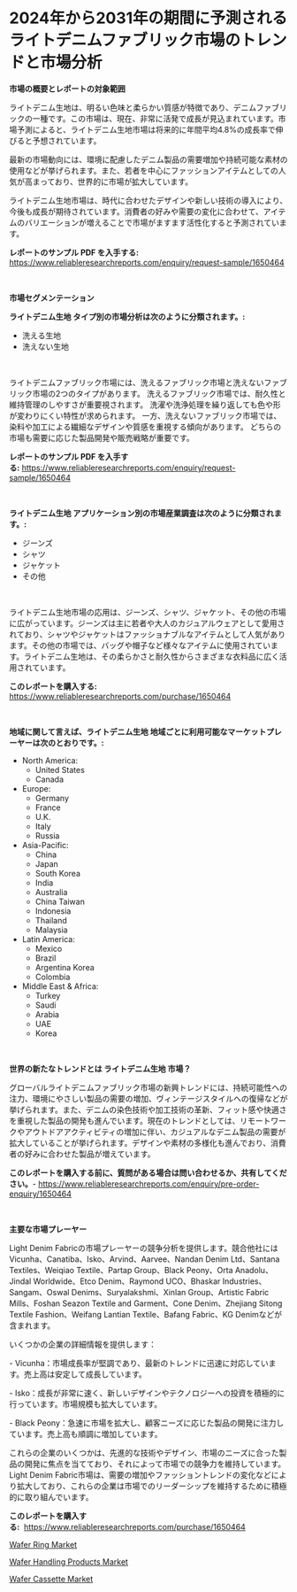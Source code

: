 <p><h1>2024年から2031年の期間に予測されるライトデニムファブリック市場のトレンドと市場分析</h1></p><p><strong>市場の概要とレポートの対象範囲</strong></p>
<p><p>ライトデニム生地は、明るい色味と柔らかい質感が特徴であり、デニムファブリックの一種です。この市場は、現在、非常に活発で成長が見込まれています。市場予測によると、ライトデニム生地市場は将来的に年間平均4.8%の成長率で伸びると予想されています。</p><p>最新の市場動向には、環境に配慮したデニム製品の需要増加や持続可能な素材の使用などが挙げられます。また、若者を中心にファッションアイテムとしての人気が高まっており、世界的に市場が拡大しています。</p><p>ライトデニム生地市場は、時代に合わせたデザインや新しい技術の導入により、今後も成長が期待されています。消費者の好みや需要の変化に合わせて、アイテムのバリエーションが増えることで市場がますます活性化すると予測されています。</p></p>
<p><strong>レポートのサンプル PDF を入手する:</strong> <a href="https://www.reliableresearchreports.com/enquiry/request-sample/1650464">https://www.reliableresearchreports.com/enquiry/request-sample/1650464</a></p>
<p>&nbsp;</p>
<p><strong>市場セグメンテーション</strong></p>
<p><strong>ライトデニム生地 タイプ別の市場分析は次のように分類されます。:</strong></p>
<p><ul><li>洗える生地</li><li>洗えない生地</li></ul></p>
<p>&nbsp;</p>
<p><p>ライトデニムファブリック市場には、洗えるファブリック市場と洗えないファブリック市場の2つのタイプがあります。 洗えるファブリック市場では、耐久性と維持管理のしやすさが重要視されます。 洗濯や洗浄処理を繰り返しても色や形が変わりにくい特性が求められます。 一方、洗えないファブリック市場では、染料や加工による繊細なデザインや質感を重視する傾向があります。 どちらの市場も需要に応じた製品開発や販売戦略が重要です。</p></p>
<p><strong>レポートのサンプル PDF を入手する:</strong>&nbsp;<a href="https://www.reliableresearchreports.com/enquiry/request-sample/1650464">https://www.reliableresearchreports.com/enquiry/request-sample/1650464</a></p>
<p>&nbsp;</p>
<p><strong> ライトデニム生地 アプリケーション別の市場産業調査は次のように分類されます。:</strong></p>
<p><ul><li>ジーンズ</li><li>シャツ</li><li>ジャケット</li><li>その他</li></ul></p>
<p>&nbsp;</p>
<p><p>ライトデニム生地市場の応用は、ジーンズ、シャツ、ジャケット、その他の市場に広がっています。ジーンズは主に若者や大人のカジュアルウェアとして愛用されており、シャツやジャケットはファッショナブルなアイテムとして人気があります。その他の市場では、バッグや帽子など様々なアイテムに使用されています。ライトデニム生地は、その柔らかさと耐久性からさまざまな衣料品に広く活用されています。</p></p>
<p><strong>このレポートを購入する:</strong>&nbsp; <a href="https://www.reliableresearchreports.com/purchase/1650464">https://www.reliableresearchreports.com/purchase/1650464</a></p>
<p>&nbsp;</p>
<p><strong>地域に関して言えば、ライトデニム生地 地域ごとに利用可能なマーケットプレーヤーは次のとおりです。:</strong></p>
<p><ul>
    <li>
        North America:
        <ul>
            <li>United States</li>
            <li>Canada</li>
        </ul>
    </li>
    <li>
        Europe:
        <ul>
            <li>Germany</li>
            <li>France</li>
            <li>U.K.</li>
            <li>Italy</li>
            <li>Russia</li>
        </ul>
    </li>
    <li>
        Asia-Pacific:
        <ul>
            <li>China</li>
            <li>Japan</li>
            <li>South Korea</li>
            <li>India</li>
            <li>Australia</li>
            <li>China Taiwan</li>
            <li>Indonesia</li>
            <li>Thailand</li>
            <li>Malaysia</li>
        </ul>
    </li>
    <li>
        Latin America:
        <ul>
            <li>Mexico</li>
            <li>Brazil</li>
            <li>Argentina Korea</li>
            <li>Colombia</li>
        </ul>
    </li>
    <li>
        Middle East & Africa:
        <ul>
            <li>Turkey</li>
            <li>Saudi</li>
            <li>Arabia</li>
            <li>UAE</li>
            <li>Korea</li>
        </ul>
    </li>
    </ul></p>
<p>&nbsp;</p>
<p><strong>世界の新たなトレンドとは ライトデニム生地 市場？</strong></p>
<p><p>グローバルライトデニムファブリック市場の新興トレンドには、持続可能性への注力、環境にやさしい製品の需要の増加、ヴィンテージスタイルへの復帰などが挙げられます。また、デニムの染色技術や加工技術の革新、フィット感や快適さを重視した製品の開発も進んでいます。現在のトレンドとしては、リモートワークやアウトドアアクティビティの増加に伴い、カジュアルなデニム製品の需要が拡大していることが挙げられます。デザインや素材の多様化も進んでおり、消費者の好みに合わせた製品が増えています。</p></p>
<p><strong>このレポートを購入する前に、質問がある場合は問い合わせるか、共有してください。</strong>- <a href="https://www.reliableresearchreports.com/enquiry/pre-order-enquiry/1650464">https://www.reliableresearchreports.com/enquiry/pre-order-enquiry/1650464</a></p>
<p>&nbsp;</p>
<p><strong>主要な市場プレーヤー</strong></p>
<p><p>Light Denim Fabricの市場プレーヤーの競争分析を提供します。競合他社にはVicunha、Canatiba、Isko、Arvind、Aarvee、Nandan Denim Ltd、Santana Textiles、Weiqiao Textile、Partap Group、Black Peony、Orta Anadolu、Jindal Worldwide、Etco Denim、Raymond UCO、Bhaskar Industries、Sangam、Oswal Denims、Suryalakshmi、Xinlan Group、Artistic Fabric Mills、Foshan Seazon Textile and Garment、Cone Denim、Zhejiang Sitong Textile Fashion、Weifang Lantian Textile、Bafang Fabric、KG Denimなどが含まれます。</p><p>いくつかの企業の詳細情報を提供します：</p><p>- Vicunha：市場成長率が堅調であり、最新のトレンドに迅速に対応しています。売上高は安定して成長しています。</p><p>- Isko：成長が非常に速く、新しいデザインやテクノロジーへの投資を積極的に行っています。市場規模も拡大しています。</p><p>- Black Peony：急速に市場を拡大し、顧客ニーズに応じた製品の開発に注力しています。売上高も順調に増加しています。</p><p>これらの企業のいくつかは、先進的な技術やデザイン、市場のニーズに合った製品の開発に焦点を当てており、それによって市場での競争力を維持しています。Light Denim Fabric市場は、需要の増加やファッショントレンドの変化などにより拡大しており、これらの企業は市場でのリーダーシップを維持するために積極的に取り組んでいます。</p></p>
<p><strong>このレポートを購入する:</strong>&nbsp;&nbsp;<a href="https://www.reliableresearchreports.com/purchase/1650464">https://www.reliableresearchreports.com/purchase/1650464</a></p>
<p><p><a href="https://github.com/bobicer/Market-Research-Report-List-2/blob/main/wafer-ring-market.md">Wafer Ring Market</a></p><p><a href="https://github.com/timeliteaut/Market-Research-Report-List-1/blob/main/wafer-handling-products-market.md">Wafer Handling Products Market</a></p><p><a href="https://github.com/seekum/Market-Research-Report-List-1/blob/main/wafer-cassette-market.md">Wafer Cassette Market</a></p></p>